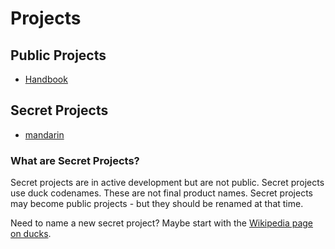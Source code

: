 # Projects

## Public Projects

- [Handbook](https://github.com/digitalducky/handbook)

## Secret Projects

- [mandarin](https://github.com/digitalducky/mandarin)

### What are Secret Projects?

Secret projects are in active development but are not public.
Secret projects use duck codenames.
These are not final product names.
Secret projects may become public projects - but they should be renamed at that time.

Need to name a new secret project?
Maybe start with the [Wikipedia page on ducks](https://en.wikipedia.org/wiki/Duck).
